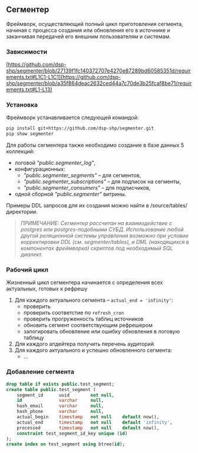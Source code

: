 ## Сегментер

Фреймворк, осуществляющий полный цикл приготовления сегмента, начиная с процесса создания или обновления его в источнике и заканчивая передачей его внешним пользователям и системам.

### **Зависимости**
[https://github.com/dsp-shp/segmenter/blob/27139f1fc140372707e4270e87289bd60585351d/requirements.txt#L1C1-L1C1](https://github.com/dsp-shp/segmenter/blob/a35f864deac2632ced44a7c70de3b25fcaf8be71/requirements.txt#L1-L13)

### **Установка**

Фреймворк устанавливается следующей командой:
```bash
pip install git+https://github.com/dsp-shp/segmenter.git
pip show segmenter 
```

Для работы сегментера также необходимо создание в базе данных 5 коллекций:
- логовой *"public.segmenter_log"*,
- конфигурационных:
	- *"public.segmenter_segments"* – для сегментов,
	- *"public.segmenter_subscriptions"* – для подписок на сегменты,
	- *"public.segmenter_consumers"* – для подписчиков,
- одной сборной *"public.segmenter"* витрины.

Примеры DDL запросов для их создания можно найти в /source/tables/ директории.
> *ПРИМЕЧАНИЕ: Сегментер рассчитан на взаимодействие с postgres или postgres-подобными СУБД. Использование любой другой реляционной системы управления возможно при условии корректировки DDL (см. segmenter/tables), и DML (находящихся в компонентах фреймворка) скриптов под необходимый SQL диалект.*

### **Рабочий цикл**
Жизненный цикл сегментера начинается с определения всех актуальных, готовых к рефрешу
1. Для каждого актуального сегмента – ```actual_end = 'infinity'```:
	- проверить 
	- проверить соответстие по ```refresh_cron```
	- проверить прогруженность таблиц источников
	- обновить сегмент соответствующим рефрешером
	- залогировать обновление или ошибку обновления в логовую таблицу
1. Для каждого апдейтера получить перечень аудиторий
1. Для каждого актуального и успешно обновленного сегмента:
	- ...

### **Добавление сегмента**
```sql
drop table if exists public.test_segment; 
create table public.test_segment (
    segment_id      uuid        not null,
    id              varchar     null,
    hash_email      varchar     null,
    hash_phone      varchar     null,
    actual_begin    timestamp   not null    default now(),
    actual_end      timestamp   not null    default 'infinity',
    processed       timestamp   not null    default now(),
    constraint test_segment_id_key unique (id)
);
create index on test_segment using btree(id);
```

